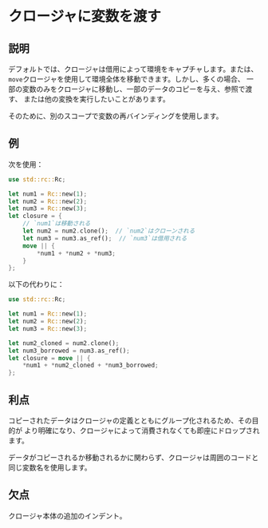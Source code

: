 # クロージャに変数を渡す

## 説明

デフォルトでは、クロージャは借用によって環境をキャプチャします。または、
`move`クロージャを使用して環境全体を移動できます。しかし、多くの場合、
一部の変数のみをクロージャに移動し、一部のデータのコピーを与え、参照で渡す、
または他の変換を実行したいことがあります。

そのために、別のスコープで変数の再バインディングを使用します。

## 例

次を使用：

```rust
use std::rc::Rc;

let num1 = Rc::new(1);
let num2 = Rc::new(2);
let num3 = Rc::new(3);
let closure = {
    // `num1`は移動される
    let num2 = num2.clone();  // `num2`はクローンされる
    let num3 = num3.as_ref();  // `num3`は借用される
    move || {
        *num1 + *num2 + *num3;
    }
};
```

以下の代わりに：

```rust
use std::rc::Rc;

let num1 = Rc::new(1);
let num2 = Rc::new(2);
let num3 = Rc::new(3);

let num2_cloned = num2.clone();
let num3_borrowed = num3.as_ref();
let closure = move || {
    *num1 + *num2_cloned + *num3_borrowed;
};
```

## 利点

コピーされたデータはクロージャの定義とともにグループ化されるため、その目的が
より明確になり、クロージャによって消費されなくても即座にドロップされます。

データがコピーされるか移動されるかに関わらず、クロージャは周囲のコードと
同じ変数名を使用します。

## 欠点

クロージャ本体の追加のインデント。
